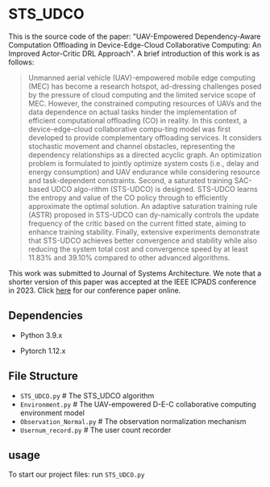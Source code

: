# STS_UDCO
This is the source code of the paper: "UAV-Empowered Dependency-Aware Computation Offloading in Device-Edge-Cloud Collaborative Computing: An Improved Actor-Critic DRL Approach". A brief introduction of this work is as follows:
> Unmanned aerial vehicle (UAV)-empowered mobile edge computing (MEC) has become a research hotspot, ad-dressing challenges posed by the pressure of cloud computing and the limited service scope of MEC. 
However, the constrained computing resources of UAVs and the data dependence on actual tasks hinder the implementation of efficient computational offloading (CO) in reality.
> In this context, a device-edge-cloud collaborative compu-ting model was first developed to provide complementary offloading services.
> It considers stochastic movement and channel obstacles, representing the dependency relationships as a directed acyclic graph.
> An optimization problem is formulated to jointly optimize system costs (i.e., delay and energy consumption) and UAV endurance while considering resource and task-dependent constraints.
> Second, a saturated training SAC-based UDCO algo-rithm (STS-UDCO) is designed. STS-UDCO learns the entropy and value of the CO policy through to efficiently approximate the optimal solution.
> An adaptive saturation training rule (ASTR) proposed in STS-UDCO can dy-namically controls the update frequency of the critic based on the current fitted state, aiming to enhance training stability.
> Finally, extensive experiments demonstrate that STS-UDCO achieves better convergence and stability while also reducing the system total cost and convergence speed by at least 11.83% and 39.10% compared to other advanced algorithms.

This work was submitted to Journal of Systems Architecture.
We note that a shorter version of this paper was accepted at the IEEE ICPADS conference in 2023. Click [here](https://doi.org/10.1109/ICPADS60453.2023.00312) for our conference paper online.

## Dependencies
* Python 3.9.x

* Pytorch 1.12.x

## File Structure
* `STS_UDCO.py` # The STS_UDCO algorithm
* `Environment.py` # The UAV-empowered D-E-C collaborative computing environment model
* `Observation_Normal.py` # The observation normalization mechanism
* `Usernum_record.py` # The user count recorder

## usage
To start our project files: run `STS_UDCO.py`
